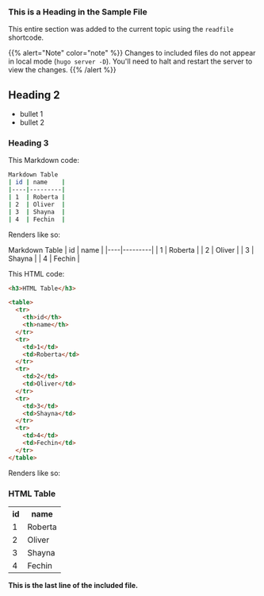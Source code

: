 ### This is a Heading in the Sample File

This entire section was added to the current topic using the `readfile` shortcode.

{{% alert="Note" color="note" %}}
Changes to included files do not appear in local mode (`hugo server -D`).
You'll need to halt and restart the server to view the changes.
{{% /alert %}}

## Heading 2

* bullet 1
* bullet 2

### Heading 3

This Markdown code:

``` sh
Markdown Table
| id | name    |
|----|---------|
| 1  | Roberta |
| 2  | Oliver  |
| 3  | Shayna  |
| 4  | Fechin  |
```

Renders like so:

Markdown Table
| id | name    |
|----|---------|
| 1  | Roberta |
| 2  | Oliver  |
| 3  | Shayna  |
| 4  | Fechin  |

This HTML code:

``` html
<h3>HTML Table</h3>

<table>
  <tr>
    <th>id</th>
    <th>name</th>
  </tr>
  <tr>
    <td>1</td>
    <td>Roberta</td>
  </tr>
  <tr>
    <td>2</td>
    <td>Oliver</td>
  </tr>
  <tr>
    <td>3</td>
    <td>Shayna</td>
  </tr>
  <tr>
    <td>4</td>
    <td>Fechin</td>
  </tr>
</table>
```

Renders like so:

<h3>HTML Table</h3>

<table>
  <tr>
    <th>id</th>
    <th>name</th>
  </tr>
  <tr>
    <td>1</td>
    <td>Roberta</td>
  </tr>
  <tr>
    <td>2</td>
    <td>Oliver</td>
  </tr>
  <tr>
    <td>3</td>
    <td>Shayna</td>
  </tr>
  <tr>
    <td>4</td>
    <td>Fechin</td>
  </tr>
</table>

**This is the last line of the included file.**
